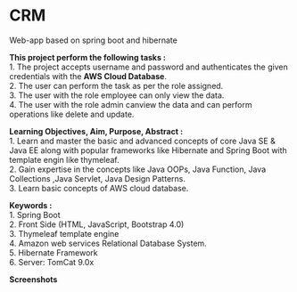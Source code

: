 # CRM
Web-app based on spring boot and hibernate

<B>This project perform the following tasks :</B><BR>
    1. The project accepts username and password and authenticates the given credentials with the <B>AWS Cloud Database</B>.<br>
    2. The user can perform the task as per the role assigned.<br>
    3. The user with the role employee can only view the data.<br>
    4. The user with the role admin canview the data and can perform operations like delete and update.<br>
  
  <B>Learning Objectives, Aim, Purpose, Abstract :</B><BR>
    1. Learn and master the basic and advanced concepts of core Java SE & Java EE along with popular frameworks like Hibernate and Spring Boot with template engin like thymeleaf.<br>
    2. Gain expertise in the concepts like Java OOPs, Java Function, Java Collections ,Java Servlet, Java Design Patterns.<br>
    3. Learn basic concepts of AWS cloud database.
  
  
  <B>Keywords :</B><BR>
    1. Spring Boot<br>
    2. Front Side (HTML, JavaScript, Bootstrap 4.0)<br>
    3. Thymeleaf template engine<br>
    4. Amazon web services Relational Database System.<br>
    5. Hibernate Framework<br>
    6. Server: TomCat 9.0x
  
  <B>Screenshots</B><BR>
